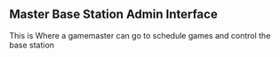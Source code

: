 ## Master Base Station Admin Interface
This is Where a gamemaster can go to schedule games and control the base station